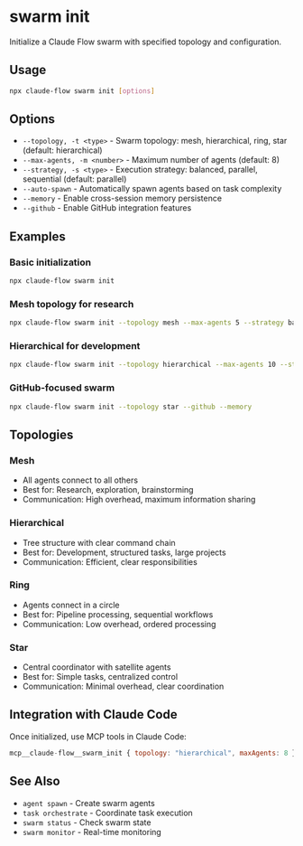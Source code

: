 # swarm init

Initialize a Claude Flow swarm with specified topology and configuration.

## Usage

```bash
npx claude-flow swarm init [options]
```

## Options

- `--topology, -t <type>` - Swarm topology: mesh, hierarchical, ring, star
  (default: hierarchical)
- `--max-agents, -m <number>` - Maximum number of agents (default: 8)
- `--strategy, -s <type>` - Execution strategy: balanced, parallel, sequential
  (default: parallel)
- `--auto-spawn` - Automatically spawn agents based on task complexity
- `--memory` - Enable cross-session memory persistence
- `--github` - Enable GitHub integration features

## Examples

### Basic initialization

```bash
npx claude-flow swarm init
```

### Mesh topology for research

```bash
npx claude-flow swarm init --topology mesh --max-agents 5 --strategy balanced
```

### Hierarchical for development

```bash
npx claude-flow swarm init --topology hierarchical --max-agents 10 --strategy parallel --auto-spawn
```

### GitHub-focused swarm

```bash
npx claude-flow swarm init --topology star --github --memory
```

## Topologies

### Mesh

- All agents connect to all others
- Best for: Research, exploration, brainstorming
- Communication: High overhead, maximum information sharing

### Hierarchical

- Tree structure with clear command chain
- Best for: Development, structured tasks, large projects
- Communication: Efficient, clear responsibilities

### Ring

- Agents connect in a circle
- Best for: Pipeline processing, sequential workflows
- Communication: Low overhead, ordered processing

### Star

- Central coordinator with satellite agents
- Best for: Simple tasks, centralized control
- Communication: Minimal overhead, clear coordination

## Integration with Claude Code

Once initialized, use MCP tools in Claude Code:

```javascript
mcp__claude-flow__swarm_init { topology: "hierarchical", maxAgents: 8 }
```

## See Also

- `agent spawn` - Create swarm agents
- `task orchestrate` - Coordinate task execution
- `swarm status` - Check swarm state
- `swarm monitor` - Real-time monitoring
